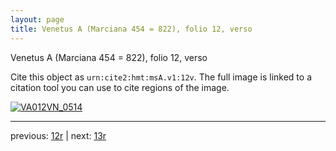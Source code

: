 ```yaml
---
layout: page
title: Venetus A (Marciana 454 = 822), folio 12, verso
---
```


Venetus A (Marciana 454 = 822), folio 12, verso

Cite this object as `urn:cite2:hmt:msA.v1:12v`.  The full image is linked to a citation tool you can use to cite regions of the image.

[![VA012VN_0514](http://www.homermultitext.org/iipsrv?IIIF=/project/homer/pyramidal/deepzoom/hmt/vaimg/2017a/VA012VN_0514.tif/full/800,/0/default.jpg)](http://www.homermultitext.org/ict2/?urn=urn:cite2:hmt:vaimg.2017a:VA012VN_0514) 

---

previous:  [12r](../12r/) | next: [13r](../13r/)